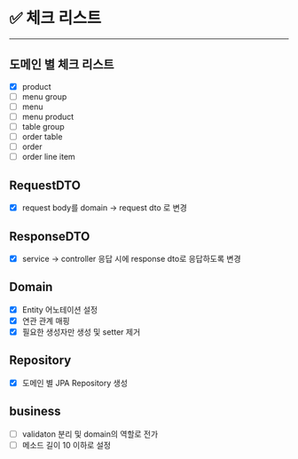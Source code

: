 # ✅ 체크 리스트

---

## 도메인 별 체크 리스트
- [x] product
- [ ] menu group
- [ ] menu
- [ ] menu product
- [ ] table group
- [ ] order table
- [ ] order
- [ ] order line item

## RequestDTO
- [x] request body를 domain -> request dto 로 변경

## ResponseDTO
- [x] service -> controller 응답 시에 response dto로 응답하도록 변경 

## Domain
- [x] Entity 어노테이션 설정
- [x] 연관 관계 매핑
- [x] 필요한 생성자만 생성 및 setter 제거

## Repository
- [x] 도메인 별 JPA Repository 생성

## business
- [ ] validaton 분리 및 domain의 역할로 전가
- [ ] 메소드 길이 10 이하로 설정
